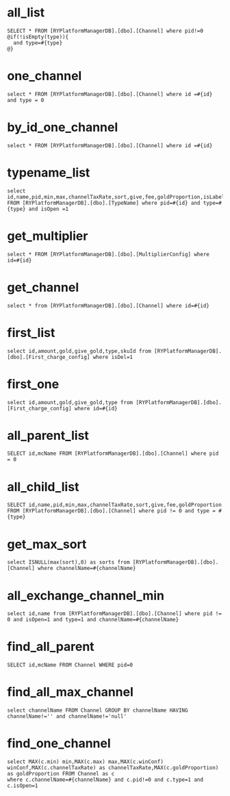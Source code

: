 all_list
===
    SELECT * FROM [RYPlatformManagerDB].[dbo].[Channel] where pid!=0
    @if(!isEmpty(type)){
	  and type=#{type}
	@}
one_channel
===
    select * FROM [RYPlatformManagerDB].[dbo].[Channel] where id =#{id} and type = 0
by_id_one_channel
===
    select * FROM [RYPlatformManagerDB].[dbo].[Channel] where id =#{id}

typename_list
===
    select id,name,pid,min,max,channelTaxRate,sort,give,fee,goldProportion,isLabel FROM [RYPlatformManagerDB].[dbo].[TypeName] where pid=#{id} and type=#{type} and isOpen =1

get_multiplier
===
    select * FROM [RYPlatformManagerDB].[dbo].[MultiplierConfig] where id=#{id}
get_channel
===
    select * from [RYPlatformManagerDB].[dbo].[Channel] where id=#{id}
first_list
===
    select id,amount,gold,give_gold,type,skuId from [RYPlatformManagerDB].[dbo].[First_charge_config] where isDel=1
first_one
===
    select id,amount,gold,give_gold,type from [RYPlatformManagerDB].[dbo].[First_charge_config] where id=#{id}
all_parent_list
===
    SELECT id,mcName FROM [RYPlatformManagerDB].[dbo].[Channel] where pid = 0
all_child_list
===
    SELECT id,name,pid,min,max,channelTaxRate,sort,give,fee,goldProportion FROM [RYPlatformManagerDB].[dbo].[Channel] where pid != 0 and type = #{type}
get_max_sort
===
    select ISNULL(max(sort),0) as sorts from [RYPlatformManagerDB].[dbo].[Channel] where channelName=#{channelName}
all_exchange_channel_min
===
    select id,name from [RYPlatformManagerDB].[dbo].[Channel] where pid != 0 and isOpen=1 and type=1 and channelName=#{channelName}
find_all_parent
===
    SELECT id,mcName FROM Channel WHERE pid=0
find_all_max_channel
===
    select channelName FROM Channel GROUP BY channelName HAVING channelName!='' and channelName!='null'
find_one_channel
===
    select MAX(c.min) min,MAX(c.max) max,MAX(c.winConf) winConf,MAX(c.channelTaxRate) as channelTaxRate,MAX(c.goldProportion) as goldProportion FROM Channel as c 
    where c.channelName=#{channelName} and c.pid!=0 and c.type=1 and c.isOpen=1
